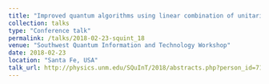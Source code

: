 ```yaml
---
title: "Improved quantum algorithms using linear combination of unitaries"
collection: talks
type: "Conference talk"
permalink: /talks/2018-02-23-squint_18
venue: "Southwest Quantum Information and Technology Workshop"
date: 2018-02-23
location: "Santa Fe, USA"
talk_url: http://physics.unm.edu/SQuInT/2018/abstracts.php?person_id=710
---
```

